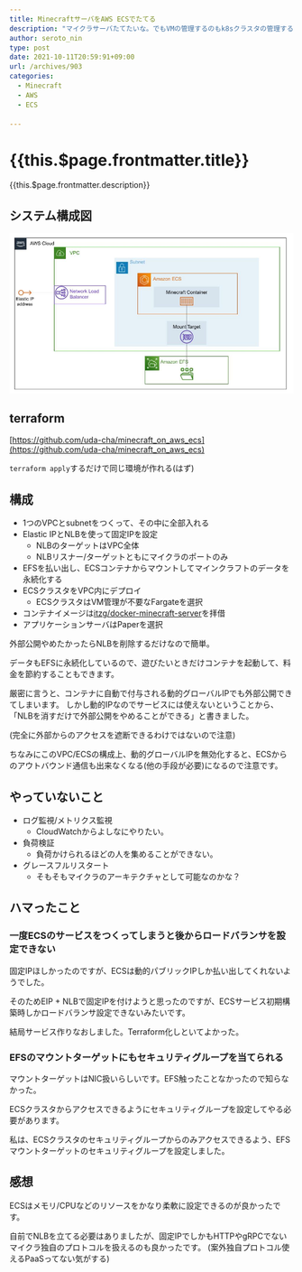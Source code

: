 ```yaml
---
title: MinecraftサーバをAWS ECSでたてる
description: "マイクラサーバたてたいな。でもVMの管理するのもk8sクラスタの管理するのも面倒だな。と思ってECS on Fargateでサーバレス/クラスタレスなマイクラサーバを立てました。"
author: seroto_nin
type: post
date: 2021-10-11T20:59:91+09:00
url: /archives/903
categories:
  - Minecraft
  - AWS
  - ECS

---
```

# {{this.$page.frontmatter.title}}

<Date/><CategoriesPerPost/>

{{this.$page.frontmatter.description}}

<!--more-->

## システム構成図

![system.jpg](./system.jpg)

## terraform

[https://github.com/uda-cha/minecraft_on_aws_ecs](https://github.com/uda-cha/minecraft_on_aws_ecs)

`terraform apply`するだけで同じ環境が作れる(はず)

## 構成

* 1つのVPCとsubnetをつくって、その中に全部入れる
* Elastic IPとNLBを使って固定IPを設定
  * NLBのターゲットはVPC全体
  * NLBリスナー/ターゲットともにマイクラのポートのみ
* EFSを払い出し、ECSコンテナからマウントしてマインクラフトのデータを永続化する
* ECSクラスタをVPC内にデプロイ
  * ECSクラスタはVM管理が不要なFargateを選択
* コンテナイメージは[itzg/docker-minecraft-server](https://github.com/itzg/docker-minecraft-server)を拝借
* アプリケーションサーバはPaperを選択

外部公開やめたかったらNLBを削除するだけなので簡単。

データもEFSに永続化しているので、遊びたいときだけコンテナを起動して、料金を節約することもできます。

厳密に言うと、コンテナに自動で付与される動的グローバルIPでも外部公開できてしまいます。
しかし動的IPなのでサービスには使えないということから、「NLBを消すだけで外部公開をやめることができる」と書きました。

(完全に外部からのアクセスを遮断できるわけではないので注意)

ちなみにこのVPC/ECSの構成上、動的グローバルIPを無効化すると、ECSからのアウトバウンド通信も出来なくなる(他の手段が必要)になるので注意です。

## やっていないこと

* ログ監視/メトリクス監視
  * CloudWatchからよしなにやりたい。
* 負荷検証
  * 負荷かけられるほどの人を集めることができない。
* グレースフルリスタート
  * そもそもマイクラのアーキテクチャとして可能なのかな？

## ハマったこと

### 一度ECSのサービスをつくってしまうと後からロードバランサを設定できない

固定IPほしかったのですが、ECSは動的パブリックIPしか払い出してくれないようでした。

そのためEIP + NLBで固定IPを付けようと思ったのですが、ECSサービス初期構築時しかロードバランサ設定できないみたいです。

結局サービス作りなおしました。Terraform化しといてよかった。

### EFSのマウントターゲットにもセキュリティグループを当てられる

マウントターゲットはNIC扱いらしいです。EFS触ったことなかったので知らなかった。

ECSクラスタからアクセスできるようにセキュリティグループを設定してやる必要があります。

私は、ECSクラスタのセキュリティグループからのみアクセスできるよう、EFSマウントターゲットのセキュリティグループを設定しました。

## 感想

ECSはメモリ/CPUなどのリソースをかなり柔軟に設定できるのが良かったです。

自前でNLBを立てる必要はありましたが、固定IPでしかもHTTPやgRPCでないマイクラ独自のプロトコルを扱えるのも良かったです。
(案外独自プロトコル使えるPaaSってない気がする)

<Comments />
